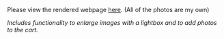 Please view the rendered webpage <a href="https://goo.gl/q2k1Ec" target="_blank">here</a>. (All of the photos are my own)

*Includes functionality to enlarge images with a lightbox and to add photos to the cart.*
